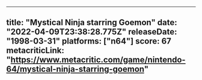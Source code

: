 
---
title: "Mystical Ninja starring Goemon"
date: "2022-04-09T23:38:28.775Z"
releaseDate: "1998-03-31"
platforms: ["n64"]
score: 67
metacriticLink: "https://www.metacritic.com/game/nintendo-64/mystical-ninja-starring-goemon"
---
